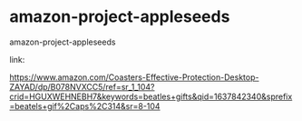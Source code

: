 # amazon-project-appleseeds
amazon-project-appleseeds


link:

https://www.amazon.com/Coasters-Effective-Protection-Desktop-ZAYAD/dp/B078NVXCC5/ref=sr_1_104?crid=HGUXWEHNEBH7&keywords=beatles+gifts&qid=1637842340&sprefix=beatels+gif%2Caps%2C314&sr=8-104
